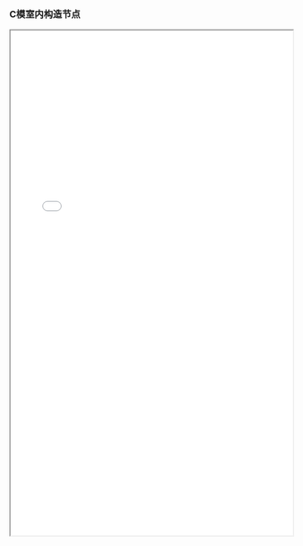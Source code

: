 ### C模室内构造节点
<div>
<iframe src="/res/V4.2/4.装饰/C模室内构造节点.pdf" width="100%" height="900px" >
</iframe>
</div>
